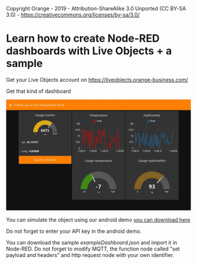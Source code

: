 Copyright Orange - 2019 - Attribution-ShareAlike 3.0 Unported (CC BY-SA 3.0) - https://creativecommons.org/licenses/by-sa/3.0/

# Learn how to create Node-RED dashboards with Live Objects + a sample

Get your Live Objects account on https://liveobjects.orange-business.com/

Get that kind of dashboard 

![](img/dashboard.jpg)

You can simulate the object using our android demo <a href="https://play.google.com/store/apps/details?id=com.orange.lo.assetdemo">you can download here </a>

Do not forget to enter your API key in the android demo.

You can download the sample _exampleDashboard.json_ and import it in Node-RED. Do not forget to modify MQTT, the function node called "set payload and headers" and http request node with your own identifier.
